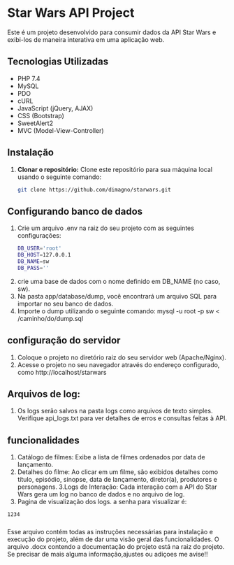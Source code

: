 # Star Wars API Project

Este é um projeto desenvolvido para consumir dados da API Star Wars e exibi-los de maneira interativa em uma aplicação web.

## Tecnologias Utilizadas
- PHP 7.4
- MySQL
- PDO
- cURL
- JavaScript (jQuery, AJAX)
- CSS (Bootstrap)
- SweetAlert2
- MVC (Model-View-Controller)

## Instalação

1. **Clonar o repositório:**
   Clone este repositório para sua máquina local usando o seguinte comando:
   ```bash
   git clone https://github.com/dimagno/starwars.git

## Configurando banco de dados
1. Crie um arquivo .env na raiz do seu projeto com as seguintes configurações:
     ```bash
   DB_USER='root'
   DB_HOST=127.0.0.1
   DB_NAME=sw
   DB_PASS=''
     ```
3. crie uma base de dados com o nome definido em DB_NAME (no caso, sw).
4. Na pasta app/database/dump, você encontrará um arquivo SQL para importar no seu banco de dados.
5. Importe o dump utilizando o seguinte comando:  mysql -u root -p sw < /caminho/do/dump.sql

## configuração  do servidor
1. Coloque o projeto no diretório raiz do seu servidor web (Apache/Nginx).
2. Acesse o projeto no seu navegador através do endereço configurado, como http://localhost/starwars

## Arquivos de log:
1. Os logs serão salvos na pasta logs como arquivos de texto simples. Verifique api_logs.txt para ver detalhes de erros e consultas feitas à API.

## funcionalidades
1. Catálogo de filmes: Exibe a lista de filmes ordenados por data de lançamento.
2. Detalhes do filme: Ao clicar em um filme, são exibidos detalhes como título, episódio, sinopse, data de lançamento, diretor(a), produtores e personagens.
3.Logs de Interação: Cada interação com a API do Star Wars gera um log no banco de dados e no arquivo de log.
4. Pagina de visualização dos logs. a senha para visualizar é:
 ```bash
 1234
   ```
###


   
Esse arquivo contém todas as instruções necessárias para instalação e execução do projeto, além de dar uma visão geral das funcionalidades. O arquivo .docx contendo a documentação do projeto está na raiz do projeto. Se precisar de mais alguma informação,ajustes ou adiçoes me avise!!
